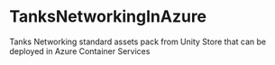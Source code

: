 # TanksNetworkingInAzure
Tanks Networking standard assets pack from Unity Store that can be deployed in Azure Container Services
